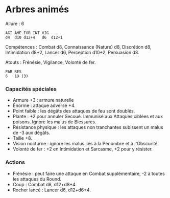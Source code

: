 # Arbres animés

Allure : 6

	AGI	ÂME	FOR	INT	VIG
	d4	d10	d12+4	d6	d12+1

Compétences : Combat d8, Connaissance (Nature) d8, Discrétion d8, Intimidation d8+2, Lancer d6, Perception d10+2, Persuasion d8.

Atouts : Frénésie, Vigilance, Volonté de fer.

	PAR	RES
	6	19 (3)

### Capacités spéciales
- Armure +3 : armure naturelle
- Énorme : attaque adverse +4.
- Point faible : les dégâts des attaques de feu sont doublés.
- Plante : +2 pour annuler Secoué. Immunisé aux Attaques ciblées et aux poisons. Ignore les malus de Blessures.
- Résistance physique : les attaques non tranchantes subissent un malus de -3 aux dégâts.
- Taille +8.
- Vision nocturne : ignore les malus liés à la Pénombre et à l'Obscurité.
- Volonté de fer : +2 en Intimidation et Sarcasme, +2 pour y résister.

### Actions
- Frénésie : peut faire une attaque en Combat supplémentaire, -2 à toutes les attaques du Round.
- Coup : Combat d8, d12+d8+4.
- Rocher lancé : Lancer d6, d12+d6+4.
